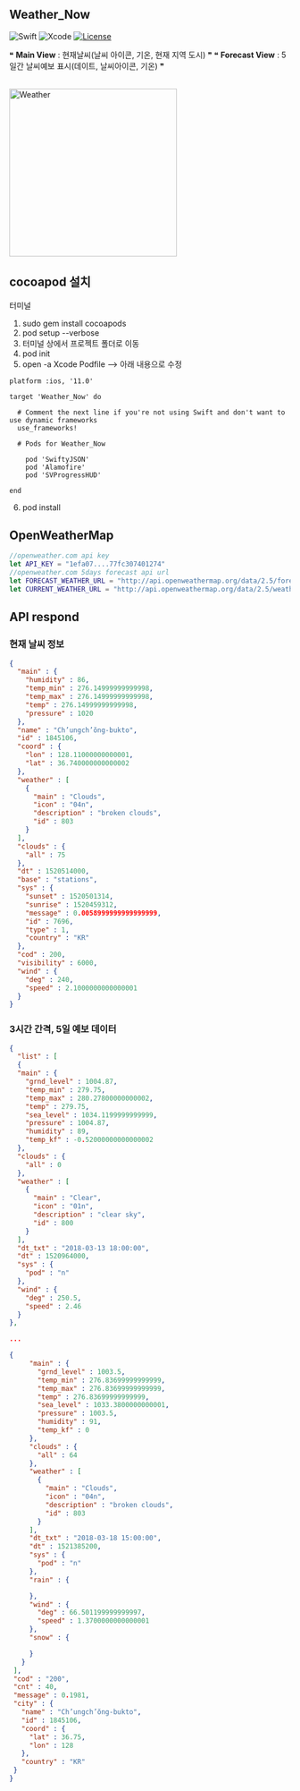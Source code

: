 ## Weather_Now
![Swift](https://img.shields.io/badge/Swift-4.0-orange.svg?style=flat-square) ![Xcode](https://img.shields.io/badge/Xcode-9-blue.svg?longCache=true&style=flat-square) [![License](https://img.shields.io/badge/License-MIT-green.svg?longCache=true&style=flat-square)](https://github.com/caudatus/SeoJaeHyeong_iOS_School6/blob/master/LICENSE)

&#10077; **Main View** : 현재날씨(날씨 아이콘, 기온, 현재 지역 도시) &#10078;
&#10077; **Forecast View** : 5일간 날씨예보 표시(데이트, 날씨아이콘, 기온) &#10078;

<br/>

<img src="/Img/Project/weather_now.gif" title="Weather" width="300px" float="center">

## cocoapod 설치
터미널
1. sudo gem install cocoapods
2. pod setup --verbose
3. 터미널 상에서 프로젝트 폴더로 이동
4. pod init
5. open -a Xcode Podfile
   --> 아래 내용으로 수정
```
platform :ios, '11.0'

target 'Weather_Now' do

  # Comment the next line if you're not using Swift and don't want to use dynamic frameworks
  use_frameworks!

  # Pods for Weather_Now

    pod 'SwiftyJSON'
    pod 'Alamofire'
    pod 'SVProgressHUD'

end
```
6. pod install

## OpenWeatherMap
```Swift
//openweather.com api key
let API_KEY = "1efa07....77fc307401274"
//openweather.com 5days forecast api url
let FORECAST_WEATHER_URL = "http://api.openweathermap.org/data/2.5/forecast"
let CURRENT_WEATHER_URL = "http://api.openweathermap.org/data/2.5/weather"
```

## API respond
### 현재 날씨 정보
```JSON
{
  "main" : {
    "humidity" : 86,
    "temp_min" : 276.14999999999998,
    "temp_max" : 276.14999999999998,
    "temp" : 276.14999999999998,
    "pressure" : 1020
  },
  "name" : "Ch’ungch’ŏng-bukto",
  "id" : 1845106,
  "coord" : {
    "lon" : 128.11000000000001,
    "lat" : 36.740000000000002
  },
  "weather" : [
    {
      "main" : "Clouds",
      "icon" : "04n",
      "description" : "broken clouds",
      "id" : 803
    }
  ],
  "clouds" : {
    "all" : 75
  },
  "dt" : 1520514000,
  "base" : "stations",
  "sys" : {
    "sunset" : 1520501314,
    "sunrise" : 1520459312,
    "message" : 0.0058999999999999999,
    "id" : 7696,
    "type" : 1,
    "country" : "KR"
  },
  "cod" : 200,
  "visibility" : 6000,
  "wind" : {
    "deg" : 240,
    "speed" : 2.1000000000000001
  }
}
```
### 3시간 간격, 5일 예보 데이터
```JSON
{
  "list" : [
  {
  "main" : {
    "grnd_level" : 1004.87,
    "temp_min" : 279.75,
    "temp_max" : 280.27800000000002,
    "temp" : 279.75,
    "sea_level" : 1034.1199999999999,
    "pressure" : 1004.87,
    "humidity" : 89,
    "temp_kf" : -0.52000000000000002
  },
  "clouds" : {
    "all" : 0
  },
  "weather" : [
    {
      "main" : "Clear",
      "icon" : "01n",
      "description" : "clear sky",
      "id" : 800
    }
  ],
  "dt_txt" : "2018-03-13 18:00:00",
  "dt" : 1520964000,
  "sys" : {
    "pod" : "n"
  },
  "wind" : {
    "deg" : 250.5,
    "speed" : 2.46
  }
},

...

{
     "main" : {
       "grnd_level" : 1003.5,
       "temp_min" : 276.83699999999999,
       "temp_max" : 276.83699999999999,
       "temp" : 276.83699999999999,
       "sea_level" : 1033.3800000000001,
       "pressure" : 1003.5,
       "humidity" : 91,
       "temp_kf" : 0
     },
     "clouds" : {
       "all" : 64
     },
     "weather" : [
       {
         "main" : "Clouds",
         "icon" : "04n",
         "description" : "broken clouds",
         "id" : 803
       }
     ],
     "dt_txt" : "2018-03-18 15:00:00",
     "dt" : 1521385200,
     "sys" : {
       "pod" : "n"
     },
     "rain" : {

     },
     "wind" : {
       "deg" : 66.501199999999997,
       "speed" : 1.3700000000000001
     },
     "snow" : {

     }
   }
 ],
 "cod" : "200",
 "cnt" : 40,
 "message" : 0.1981,
 "city" : {
   "name" : "Ch’ungch’ŏng-bukto",
   "id" : 1845106,
   "coord" : {
     "lat" : 36.75,
     "lon" : 128
   },
   "country" : "KR"
 }
}
```
